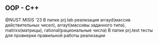 ##  OOP - C++ 
@NUST MISIS '23
В папке prj.lab реализация arrayd(массив действительных чисел), arrayt(массивы заданного типа), matrixs(матрицы), rational(рациональные числа)
В папке prj.test тесты для провкерки правильной работы реализации
